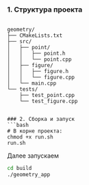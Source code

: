 
### 1. Структура проекта
```

geometry/
├── CMakeLists.txt
├── src/
│   ├── point/
│   │   ├── point.h
│   │   └── point.cpp
│   ├── figure/
│   │   ├── figure.h
│   │   └── figure.cpp
│   └── main.cpp
└── tests/
    ├── test_point.cpp
    └── test_figure.cpp


### 2. Сборка и запуск
```bash
# В корне проекта:
chmod +x run.sh
run.sh
```
Далее запускаем
```bash
cd build
./geometry_app
```